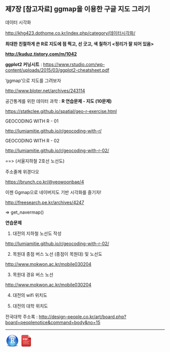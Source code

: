 ## 제7장 [참고자료] ggmap을 이용한 구글 지도 그리기

데이터 시각화

http://khg423.dothome.co.kr/index.php/category/데이터시각화/



**최대한 친절하게 쓴 R로 지도에 점 찍고, 선 긋고, 색 칠하기 <정리가 잘 되어 있음>**

**http://kuduz.tistory.com/m/1042**



**ggplot2 커닝시트** : https://www.rstudio.com/wp-content/uploads/2015/03/ggplot2-cheatsheet.pdf



‘ggmap’으로 지도를 그려보자

http://www.bloter.net/archives/243114



공간통계를 위한 데이터 과학 : **R 연습문제 - 지도 (10문제)**

https://statkclee.github.io/spatial/geo-r-exercise.html



GEOCODING WITH R - 01

http://lumiamitie.github.io/r/geocoding-with-r/



GEOCODING WITH R - 02

http://lumiamitie.github.io/r/geocoding-with-r-02/

==>  (서울지하철 2호선 노선도)



주소줄께 위경다오

https://brunch.co.kr/@yeowoonbae/4



이젠 Ggmap으로 네이버지도 기반 시각화를 즐기자!

http://freesearch.pe.kr/archives/4247

=> get_navermap()







**연습문제**



1. 대전의 지하철 노선도 작성

http://lumiamitie.github.io/r/geocoding-with-r-02/



2. 목원대 종점 버스 노선 (종점이 목원대) 및 노선도

http://www.mokwon.ac.kr/mobile030204



3. 목원대 경유 버스 노선

http://www.mokwon.ac.kr/mobile030204



4. 대전의 wifi 위치도



5. 대전의 대학 위치도

전국대학 주소록 : http://design-people.co.kr/art/board.php?board=peoplenotice&command=body&no=15



------

 [<img src="images/R.png" alt="R" style="zoom:80%;" />](source/ch_7_using_ggmap.R)  [<img src="images/pdf_image.png" alt="pdf_image" style="zoom:80%;" />](pdf/ch_7_using_ggmap.pdf) 